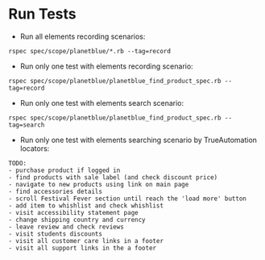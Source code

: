 # Run Tests

* Run all elements recording scenarios:

```
rspec spec/scope/planetblue/*.rb --tag=record
```

* Run only one test with elements recording scenario:

```
rspec spec/scope/planetblue/planetblue_find_product_spec.rb --tag=record
```

* Run only one test with elements search scenario:

```
rspec spec/scope/planetblue/planetblue_find_product_spec.rb --tag=search
```

* Run only one test with elements searching scenario by TrueAutomation locators:

```
TODO:
- purchase product if logged in
- find products with sale label (and check discount price)
- navigate to new products using link on main page
- find accessories details
- scroll Festival Fever section until reach the 'load more' button
- add item to whishlist and check whishlist
- visit accessibility statement page
- change shipping country and currency
- leave review and check reviews
- visit students discounts
- visit all customer care links in a footer
- visit all support links in the a footer
